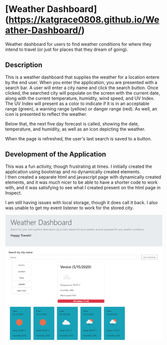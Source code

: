 # [Weather Dashboard] (https://katgrace0808.github.io/Weather-Dashboard/)

Weather dashboard for users to find weather conditions for where they intend to travel (or just for places that they dream of going).

## Description

This is a weather dashboard that supplies the weather for a location entere by the end user.  When you enter the application,
you are presented with a search bar.  A user will enter a city name and click the search button.  Once clicked, the searched 
city will populate on the screen with the current date, along with the current temperature, humidity, wind speed, and UV Index.  
The UV Index will present as a color to indicate if it is in an acceptable range (green), a warning range (yellow) or danger range (red).
As well, an icon is presented to reflect the weather.

Below that, the next five day forecast is called, showing the date, temperature, and humidity, as well as an icon depicting the weather.  

When the page is refreshed, the user's last search is saved to a button.

## Development of the Application

This was a fun activity, though frustrating at times.  I initially created the application using bootstrap and no dynamically created elements.  
I then created a separate html and javascript page with dynamically created elements, and it was much nicer to be able to have a shorter 
code to work with, and it was satisfying to see what I created present on the html page in Inspect.  

I am still having issues with local storage, though it does call it back.  I also was unable to get my event listener to work for the stored
city.  

![Screenshot of site](https://github.com/katgrace0808/Weather-Dashboard/blob/master/Assets/img.PNG "Image of page with  multiple cities searched.")